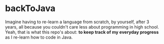 <h1> backToJava </h1>

<p>Imagine having to re-learn a language from scratch, by yourself, after 3 years, all because you couldn't care less about programming in high school. Yeah, that is what this repo's about: <strong>to keep track of my everyday progress</strong> as I re-learn how to code in Java.</p>
